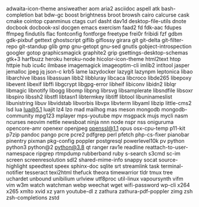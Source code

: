 adwaita-icon-theme
ansiweather
aom
aria2
asciidoc
aspell
atk
bash-completion
bat
bdw-gc
boost
brightness
broot
browsh
cairo
calcurse
cask
cmake
cointop
cpanminus
ctags
curl
dasht
dav1d
desktop-file-utils
dnote
docbook
docbook-xsl
docgen
emacs
exercism
faad2
fd
fdk-aac
fdupes
ffmpeg
findutils
flac
fontconfig
fontforge
freetype
frei0r
fribidi
fzf
gdbm
gdk-pixbuf
gettext
ghostscript
giflib
giflossy
girara
git
git-delta
git-filter-repo
git-standup
glib
gmp
gnu-getopt
gnu-sed
gnutls
gobject-introspection
googler
gotop
graphicsmagick
graphite2
grip
gsettings-desktop-schemas
gtk+3
harfbuzz
heroku
heroku-node
hicolor-icon-theme
html2text
htop
httpie
hub
icu4c
ilmbase
imagemagick
imageoptim-cli
imlib2
intltool
jasper
jemalloc
jpeg
jq
json-c
krb5
lame
lazydocker
lazygit
lazynpm
leptonica
libao
libarchive
libass
libassuan
libb2
libbluray
libcaca
libcroco
libde265
libepoxy
libevent
libexif
libffi
libgcrypt
libgpg-error
libheif
libiconv
libidn2
liblqr
libmagic
libnotify
libogg
libomp
libpng
librsvg
libsamplerate
libsndfile
libsoxr
libspiro
libssh2
libstfl
libtasn1
libtermkey
libtiff
libtool
libuninameslist
libunistring
libuv
libvidstab
libvorbis
libvpx
libvterm
libyaml
libzip
little-cms2
lsd
lua
lua@5.1
luajit
lz4
lzo
mad
mailhog
mas
meson
mongodb
mongodb-community
mpg123
mplayer
mps-youtube
mpv
msgpack
mujs
mycli
nasm
ncurses
neovim
nettle
newsboat
ninja
nnn
node
nspr
nss
oniguruma
opencore-amr
openexr
openjpeg
openssl@1.1
opus
osx-cpu-temp
p11-kit
p7zip
pandoc
pango
pcre
pcre2
pdfgrep
perl
pfetch
php-cs-fixer
pianobar
pinentry
pixman
pkg-config
poppler
postgresql
powerlevel10k
pv
python
python3
python@2
python@3.8
qt
ranger
rav1e
readline
reattach-to-user-namespace
ripgrep
rtmpdump
rubberband
ruby
s-search
s3cmd
sc-im
screen
screenresolution
sdl2
shared-mime-info
snappy
socat
source-highlight
speedtest
speex
sphinx-doc
sqlite
srt
streamlink
task
terminal-notifier
tesseract
texi2html
thefuck
theora
timewarrior
tldr
tmux
tree
uchardet
unbound
unibilium
urlview
utf8proc
util-linux
vapoursynth
vifm
vim
w3m
watch
watchman
webp
weechat
wget
wifi-password
wp-cli
x264
x265
xmlto
xvid
xz
yarn
youtube-dl
z
zathura
zathura-pdf-poppler
zimg
zsh
zsh-completions
zstd
